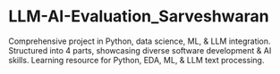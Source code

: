 # LLM-AI-Evaluation_Sarveshwaran
Comprehensive project in Python, data science, ML, &amp; LLM integration. Structured into 4 parts, showcasing diverse software development &amp; AI skills. Learning resource for Python, EDA, ML, &amp; LLM text processing.
